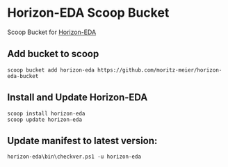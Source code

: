 # Horizon-EDA Scoop Bucket
Scoop Bucket for [Horizon-EDA](https://github.com/horizon-eda/horizon)

## Add bucket to scoop
`scoop bucket add horizon-eda https://github.com/moritz-meier/horizon-eda-bucket`

## Install and Update Horizon-EDA
`scoop install horizon-eda`  
`scoop update horizon-eda`

## Update manifest to latest version:
`horizon-eda\bin\checkver.ps1 -u horizon-eda`
